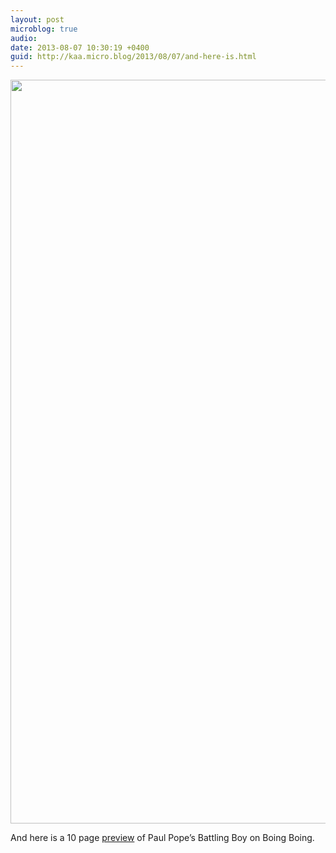 ```yaml
---
layout: post
microblog: true
audio: 
date: 2013-08-07 10:30:19 +0400
guid: http://kaa.micro.blog/2013/08/07/and-here-is.html
---
```

<img src="https://www.kaa.bz/uploads/2018/cbec48886c.jpg" alt="" width="840" height="1190" class="alignnone size-full wp-image-584" />

And here is a 10 page <a href="http://boingboing.net/2013/07/31/exclusive-trailer-and-preview.html">preview</a> of Paul Pope’s Battling Boy on Boing Boing.
